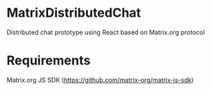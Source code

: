# MatrixDistributedChat
Distributed chat prototype using React based on Matrix.org protocol

# Requirements
Matrix.org JS SDK (https://github.com/matrix-org/matrix-js-sdk)
